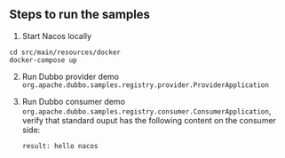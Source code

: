 ## Steps to run the samples

1. Start Nacos locally

  ```
  cd src/main/resources/docker
  docker-compose up
  ```

2. Run Dubbo provider demo `org.apache.dubbo.samples.registry.provider.ProviderApplication`

3. Run Dubbo consumer demo `org.apache.dubbo.samples.registry.consumer.ConsumerApplication`, verify that standard ouput has the following content on the consumer side:

   ```
   result: hello nacos
   ```
